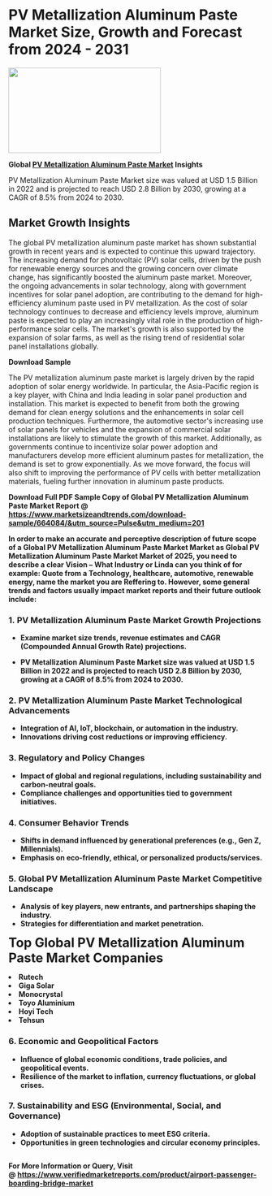 <H1>PV Metallization Aluminum Paste Market Size, Growth and Forecast from 2024 - 2031</H1><img class="aligncenter size-medium wp-image-584254" src="https://thirdeyenews.in/wp-content/uploads/2024/09/Global-Market-Research-300x168.jpeg" alt="" width="300" height="168" /><p><strong>Global&nbsp;<a href="https://www.marketsizeandtrends.com/download-sample/664084/&amp;utm_source=Pulse&amp;utm_medium=201">PV Metallization Aluminum Paste Market</a> Insights</strong></p><p>PV Metallization Aluminum Paste Market size was valued at USD 1.5 Billion in 2022 and is projected to reach USD 2.8 Billion by 2030, growing at a CAGR of 8.5% from 2024 to 2030.</p><p><h2>Market Growth Insights</h2> <p>The global PV metallization aluminum paste market has shown substantial growth in recent years and is expected to continue this upward trajectory. The increasing demand for photovoltaic (PV) solar cells, driven by the push for renewable energy sources and the growing concern over climate change, has significantly boosted the aluminum paste market. Moreover, the ongoing advancements in solar technology, along with government incentives for solar panel adoption, are contributing to the demand for high-efficiency aluminum paste used in PV metallization. As the cost of solar technology continues to decrease and efficiency levels improve, aluminum paste is expected to play an increasingly vital role in the production of high-performance solar cells. The market's growth is also supported by the expansion of solar farms, as well as the rising trend of residential solar panel installations globally.</p> <p><strong>Download Sample</strong></p> <p>The PV metallization aluminum paste market is largely driven by the rapid adoption of solar energy worldwide. In particular, the Asia-Pacific region is a key player, with China and India leading in solar panel production and installation. This market is expected to benefit from both the growing demand for clean energy solutions and the enhancements in solar cell production techniques. Furthermore, the automotive sector's increasing use of solar panels for vehicles and the expansion of commercial solar installations are likely to stimulate the growth of this market. Additionally, as governments continue to incentivize solar power adoption and manufacturers develop more efficient aluminum pastes for metallization, the demand is set to grow exponentially. As we move forward, the focus will also shift to improving the performance of PV cells with better metallization materials, fueling further innovation in aluminum paste products.</p> <p><strong></p><p><span class=""><strong>Download Full PDF Sample Copy of Global PV Metallization Aluminum Paste Market Report</strong> @ <a href="https://www.marketsizeandtrends.com/download-sample/664084/&amp;utm_source=Pulse&amp;utm_medium=201" target="_blank">https://www.marketsizeandtrends.com/download-sample/664084/&amp;utm_source=Pulse&amp;utm_medium=201</a></span></p><p>In order to make an accurate and perceptive description of future scope of a Global&nbsp;PV Metallization Aluminum Paste Market Market as Global&nbsp;PV Metallization Aluminum Paste Market Market of 2025, you need to describe a clear Vision &ndash; What Industry or Linda can you think of for example: Quote from a Technology, healthcare, automotive, renewable energy, name the market you are Reffering to. However, some general trends and factors usually impact market reports and their future outlook include:</p><h3>1.&nbsp;<strong>PV Metallization Aluminum Paste Market Growth Projections</strong></h3><ul><li>Examine market size trends, revenue estimates and CAGR (Compounded Annual Growth Rate) projections.</li><li><p>PV Metallization Aluminum Paste Market size was valued at USD 1.5 Billion in 2022 and is projected to reach USD 2.8 Billion by 2030, growing at a CAGR of 8.5% from 2024 to 2030.</p></li></ul><h3>2.&nbsp;<strong>PV Metallization Aluminum Paste Market Technological Advancements</strong></h3><ul><li>Integration of AI, IoT, blockchain, or automation in the industry.</li><li>Innovations driving cost reductions or improving efficiency.</li></ul><h3>3.&nbsp;<strong>Regulatory and Policy Changes</strong></h3><ul><li>Impact of global and regional regulations, including sustainability and carbon-neutral goals.</li><li>Compliance challenges and opportunities tied to government initiatives.</li></ul><h3>4.&nbsp;<strong>Consumer Behavior Trends</strong></h3><ul><li>Shifts in demand influenced by generational preferences (e.g., Gen Z, Millennials).</li><li>Emphasis on eco-friendly, ethical, or personalized products/services.</li></ul><h3>5.&nbsp;<strong>Global PV Metallization Aluminum Paste Market Competitive Landscape</strong></h3><ul><li>Analysis of key players, new entrants, and partnerships shaping the industry.</li><li>Strategies for differentiation and market penetration.</li></ul><p data-pm-slice="1 1 []"><span style="color: inherit; font-family: inherit; font-size: 25px;">Top Global PV Metallization Aluminum Paste Market Companies</span></p><div class="" data-test-id=""><p><li>Rutech</li><li> Giga Solar</li><li> Monocrystal</li><li> Toyo Aluminium</li><li> Hoyi Tech</li><li> Tehsun</li></p></div><h3>6.&nbsp;<strong>Economic and Geopolitical Factors</strong></h3><ul><li>Influence of global economic conditions, trade policies, and geopolitical events.</li><li>Resilience of the market to inflation, currency fluctuations, or global crises.</li></ul><h3>7.&nbsp;<strong>Sustainability and ESG (Environmental, Social, and Governance)</strong></h3><ul><li>Adoption of sustainable practices to meet ESG criteria.</li><li>Opportunities in green technologies and circular economy principles.</li></ul><h2><strong style="font-size: 14px;">For More Information or Query, Visit @&nbsp;</strong><a style="background-color: #ffffff; font-size: 14px;" href="https://www.marketsizeandtrends.com/report/pv-metallization-aluminum-paste-market/" target="_blank">https://www.verifiedmarketreports.com/product/airport-passenger-boarding-bridge-market</a></h2>
